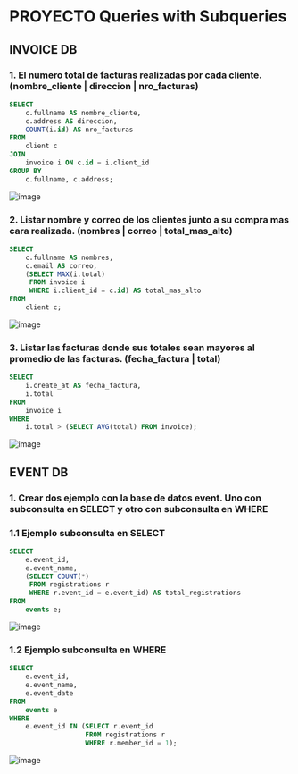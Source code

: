 # PROYECTO Queries with Subqueries

## INVOICE DB

### 1. El numero total de facturas realizadas por cada cliente.(nombre_cliente | direccion | nro_facturas)

```sql
SELECT 
    c.fullname AS nombre_cliente,
    c.address AS direccion,
    COUNT(i.id) AS nro_facturas
FROM 
    client c
JOIN 
    invoice i ON c.id = i.client_id
GROUP BY 
    c.fullname, c.address;
```
![image](https://github.com/Jonna007/Queries_with_Subqueries/assets/146044709/985fb668-0ce0-4d02-b172-b0b311713e9c)


### 2. Listar nombre y correo de los clientes junto a su compra mas cara realizada. (nombres |  correo   | total_mas_alto)
```sql
SELECT 
    c.fullname AS nombres,
    c.email AS correo,
    (SELECT MAX(i.total) 
     FROM invoice i 
     WHERE i.client_id = c.id) AS total_mas_alto
FROM 
    client c;
```
![image](https://github.com/Jonna007/Queries_with_Subqueries/assets/146044709/89ba1b09-9805-4ecd-a865-77bd2eeb3a92)

### 3. Listar las facturas donde sus totales sean mayores al promedio de las facturas. (fecha_factura | total)
```sql
SELECT 
    i.create_at AS fecha_factura,
    i.total
FROM 
    invoice i
WHERE 
    i.total > (SELECT AVG(total) FROM invoice);
```
![image](https://github.com/Jonna007/Queries_with_Subqueries/assets/146044709/dea4b255-d9f7-42f9-8534-77a547350b4e)

## EVENT DB

### 1. Crear dos ejemplo con la base de datos event. Uno con subconsulta en SELECT y otro con subconsulta  en WHERE

### 1.1 Ejemplo subconsulta en SELECT
```sql
SELECT 
    e.event_id,
    e.event_name,
    (SELECT COUNT(*) 
     FROM registrations r 
     WHERE r.event_id = e.event_id) AS total_registrations
FROM 
    events e;
```
![image](https://github.com/Jonna007/Queries_with_Subqueries/assets/146044709/c77bf847-64d3-46fa-b11d-6618dc640dae)

### 1.2 Ejemplo subconsulta en WHERE
```sql
SELECT 
    e.event_id,
    e.event_name,
    e.event_date
FROM 
    events e
WHERE 
    e.event_id IN (SELECT r.event_id 
                   FROM registrations r 
                   WHERE r.member_id = 1);
```
![image](https://github.com/Jonna007/Queries_with_Subqueries/assets/146044709/2a50bb32-b2ff-4916-9120-6717ccf02045)


